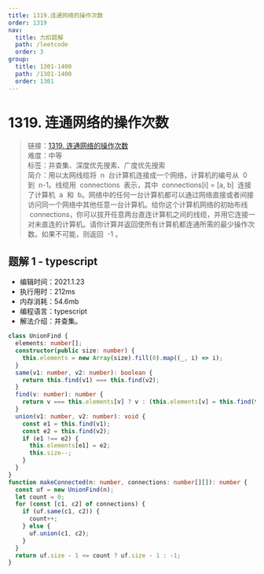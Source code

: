 ```yaml
---
title: 1319.连通网络的操作次数
order: 1319
nav:
  title: 力扣题解
  path: /leetcode
  order: 3
group:
  title: 1301-1400
  path: /1301-1400
  order: 1301
---
```


# 1319. 连通网络的操作次数

> 链接：[1319. 连通网络的操作次数](https://leetcode-cn.com/problems/number-of-operations-to-make-network-connected/)  
> 难度：中等  
> 标签：并查集、深度优先搜素、广度优先搜索  
> 简介：用以太网线缆将  n  台计算机连接成一个网络，计算机的编号从  0  到  n-1。线缆用  connections  表示，其中  connections[i] = [a, b]  连接了计算机  a  和  b。网络中的任何一台计算机都可以通过网络直接或者间接访问同一个网络中其他任意一台计算机。给你这个计算机网络的初始布线  connections，你可以拔开任意两台直连计算机之间的线缆，并用它连接一对未直连的计算机。请你计算并返回使所有计算机都连通所需的最少操作次数。如果不可能，则返回  -1 。

## 题解 1 - typescript

- 编辑时间：2021.1.23
- 执行用时：212ms
- 内存消耗：54.6mb
- 编程语言：typescript
- 解法介绍：并查集。

```typescript
class UnionFind {
  elements: number[];
  constructor(public size: number) {
    this.elements = new Array(size).fill(0).map((_, i) => i);
  }
  same(v1: number, v2: number): boolean {
    return this.find(v1) === this.find(v2);
  }
  find(v: number): number {
    return v === this.elements[v] ? v : (this.elements[v] = this.find(this.elements[v]));
  }
  union(v1: number, v2: number): void {
    const e1 = this.find(v1);
    const e2 = this.find(v2);
    if (e1 !== e2) {
      this.elements[e1] = e2;
      this.size--;
    }
  }
}
function makeConnected(n: number, connections: number[][]): number {
  const uf = new UnionFind(n);
  let count = 0;
  for (const [c1, c2] of connections) {
    if (uf.same(c1, c2)) {
      count++;
    } else {
      uf.union(c1, c2);
    }
  }
  return uf.size - 1 <= count ? uf.size - 1 : -1;
}
```
